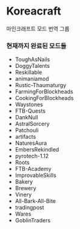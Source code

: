 # Koreacraft
마인크래프트 모드 번역 그룹

### 현재까지 완료된 모드들
- ToughAsNails
- DoggyTalents
- Reskillable
- animaniamod
- Rustic-Thaumaturgy
- FarmingForBlockheads
- CookingForBlockheads
- Waystones
- FTB-Quests
- DankNull
- AstralSorcery
- Patchouli
- artifacts
- NaturesAura
- EmbersRekindled
- pyrotech-1.12
- Roots
- FTB-Academy
- ImprovableSkills
- Bakery
- Brewery
- Vinery
- All-Bark-All-Bite
- tradingpost
- Wares
- GoblinTraders
